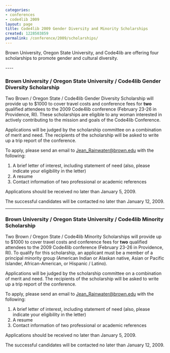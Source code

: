 ```yaml
---
categories:
- conferences
- code4lib 2009
layout: page
title: Code4lib 2009 Gender Diversity and Minority Scholarships
created: 1228503859
permalink: /conference/2009/scholarships/
---
```

<p>Brown University, Oregon State University, and Code4lib are offering four scholarships to promote gender and cultural diversity.</p>
<!--break-->
----

<h3><strong>Brown University / Oregon State University / Code4lib Gender Diversity Scholarship</strong></h3>

Two Brown / Oregon State / Code4lib Gender Diversity Scholarship will provide up to $1000 to cover travel costs and conference fees for <strong>two</strong> qualified attendees to the 2009 Code4lib conference (February 23-26 in Providence, RI). These scholarships are eligible to any woman interested in actively contributing to the mission and goals of the Code4lib Conference. 

Applications will be judged by the scholarship committee on a combination of merit and need. The recipients of the scholarship will be asked to write up a trip report of the conference.

To apply, please send an email to Jean_Rainwater@brown.edu with the following:
<ol>
<li>A brief letter of interest, including statement of need (also, please indicate your eligibility in the letter)</li>

<li>A resume</li>

<li>Contact information of two professional or academic references</li>
</ol>

Applications should be received no later than January 5, 2009.

The successful candidates will be contacted no later than January 12, 2009.

----

<h3><strong>Brown University / Oregon State University / Code4lib Minority Scholarship</strong></h3>

Two Brown / Oregon State / Code4lib Minority Scholarships will provide up to $1000 to cover travel costs and conference fees for <strong>two</strong> qualified attendees to the 2009 Code4lib conference (February 23-26 in Providence, RI). To qualify for this scholarship, an applicant must be a member of a principal minority group (American Indian or Alaskan native, Asian or Pacific Islander, African-American, or Hispanic / Latino).

Applications will be judged by the scholarship committee on a combination of merit and need. The recipients of the scholarship will be asked to write up a trip report of the conference.

To apply, please send an email to Jean_Rainwater@brown.edu with the following:
<ol>
<li>A brief letter of interest, including statement of need (also, please indicate your eligibility in the letter)</li>

<li>A resume</li>

<li>Contact information of two professional or academic references</li>
</ol>

Applications should be received no later than January 5, 2009.

The successful candidates will be contacted no later than January 12, 2009.
